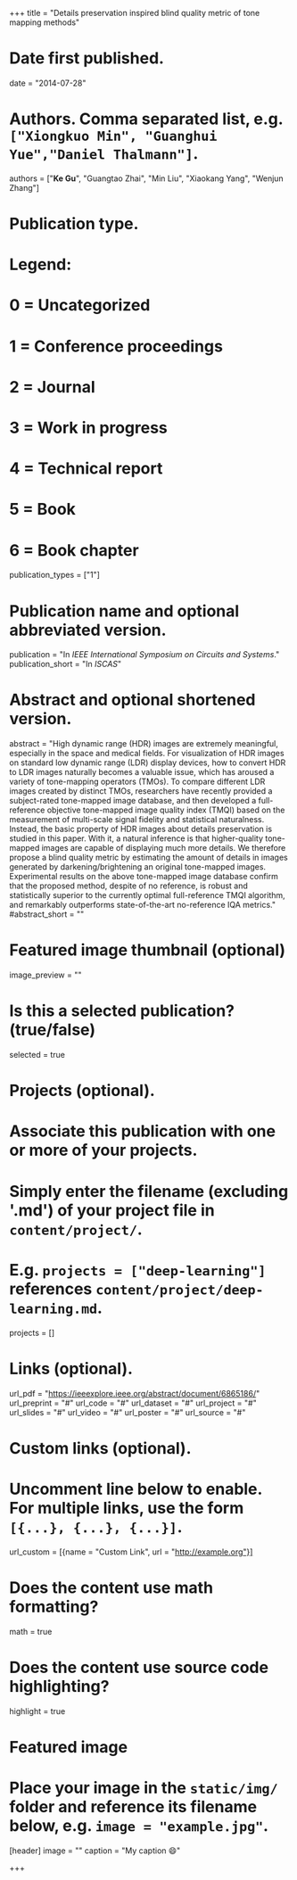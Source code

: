+++
title = "Details preservation inspired blind quality metric of tone mapping methods"

# Date first published.
date = "2014-07-28"

# Authors. Comma separated list, e.g. `["Xiongkuo Min", "Guanghui Yue","Daniel Thalmann"]`.
authors = ["**Ke Gu**", "Guangtao Zhai", "Min Liu", "Xiaokang Yang", "Wenjun Zhang"]
# Publication type.
# Legend:
# 0 = Uncategorized
# 1 = Conference proceedings
# 2 = Journal
# 3 = Work in progress
# 4 = Technical report
# 5 = Book
# 6 = Book chapter
publication_types = ["1"]

# Publication name and optional abbreviated version.
publication = "In *IEEE International Symposium on Circuits and Systems*."
publication_short = "In *ISCAS*"

# Abstract and optional shortened version.
abstract = "High dynamic range (HDR) images are extremely meaningful, especially in the space and medical fields. For visualization of HDR images on standard low dynamic range (LDR) display devices, how to convert HDR to LDR images naturally becomes a valuable issue, which has aroused a variety of tone-mapping operators (TMOs). To compare different LDR images created by distinct TMOs, researchers have recently provided a subject-rated tone-mapped image database, and then developed a full-reference objective tone-mapped image quality index (TMQI) based on the measurement of multi-scale signal fidelity and statistical naturalness. Instead, the basic property of HDR images about details preservation is studied in this paper. With it, a natural inference is that higher-quality tone-mapped images are capable of displaying much more details. We therefore propose a blind quality metric by estimating the amount of details in images generated by darkening/brightening an original tone-mapped images. Experimental results on the above tone-mapped image database confirm that the proposed method, despite of no reference, is robust and statistically superior to the currently optimal full-reference TMQI algorithm, and remarkably outperforms state-of-the-art no-reference IQA metrics."
#abstract_short = ""

# Featured image thumbnail (optional)
image_preview = ""

# Is this a selected publication? (true/false)
selected = true

# Projects (optional).
#   Associate this publication with one or more of your projects.
#   Simply enter the filename (excluding '.md') of your project file in `content/project/`.
#   E.g. `projects = ["deep-learning"]` references `content/project/deep-learning.md`.
projects = []

# Links (optional).
url_pdf = "https://ieeexplore.ieee.org/abstract/document/6865186/"
url_preprint = "#"
url_code = "#"
url_dataset = "#"
url_project = "#"
url_slides = "#"
url_video = "#"
url_poster = "#"
url_source = "#"

# Custom links (optional).
#   Uncomment line below to enable. For multiple links, use the form `[{...}, {...}, {...}]`.
 url_custom = [{name = "Custom Link", url = "http://example.org"}]

# Does the content use math formatting?
math = true

# Does the content use source code highlighting?
highlight = true

# Featured image
# Place your image in the `static/img/` folder and reference its filename below, e.g. `image = "example.jpg"`.
[header]
image = ""
caption = "My caption 😄"

+++
